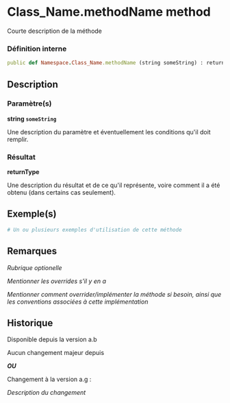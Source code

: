 # Class_Name.methodName method

Courte description de la méthode

### Définition interne

```ruby
public def Namespace.Class_Name.methodName (string someString) : returnType
```

## Description

### Paramètre(s)

**string `someString`**

Une description du paramètre et éventuellement les conditions qu'il doit remplir.

### Résultat

**returnType**

Une description du résultat et de ce qu'il représente, voire comment il a été obtenu (dans certains cas seulement).

## Exemple(s)

```ruby
# Un ou plusieurs exemples d'utilisation de cette méthode
```

## Remarques

*Rubrique optionelle*

*Mentionner les overrides s'il y en a*

*Mentionner comment overrider/implémenter la méthode si besoin, ainsi que les conventions associées à cette implémentation*

## Historique

Disponible depuis la version a.b

Aucun changement majeur depuis

***OU***

Changement à la version a.g :

*Description du changement*

